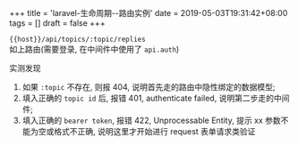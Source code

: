 +++
title = 'laravel-生命周期--路由实例'
date = 2019-05-03T19:31:42+08:00
tags = []
draft = false
+++

`{{host}}/api/topics/:topic/replies`   
如上路由(需要登录, 在中间件中使用了 `api.auth`)   

实测发现  
1. 如果 `:topic` 不存在, 则报 404, 说明首先走的路由中隐性绑定的数据模型;     
2. 填入正确的 `topic id` 后, 报错 401, authenticate failed, 说明第二步走的中间件;   
3. 填入正确的 `bearer token`, 报错 422,  Unprocessable Entity, 提示 xx 参数不能为空或格式不正确, 说明这里才开始进行 request 表单请求类验证




